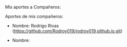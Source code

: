 Mis aportes a Compañeros:

Aportes de mis compañeros:

- Nombre: Rodrigo Rivas (https://github.com/Rodroy019/rodroy019.github.io.git)

- Nombre:
